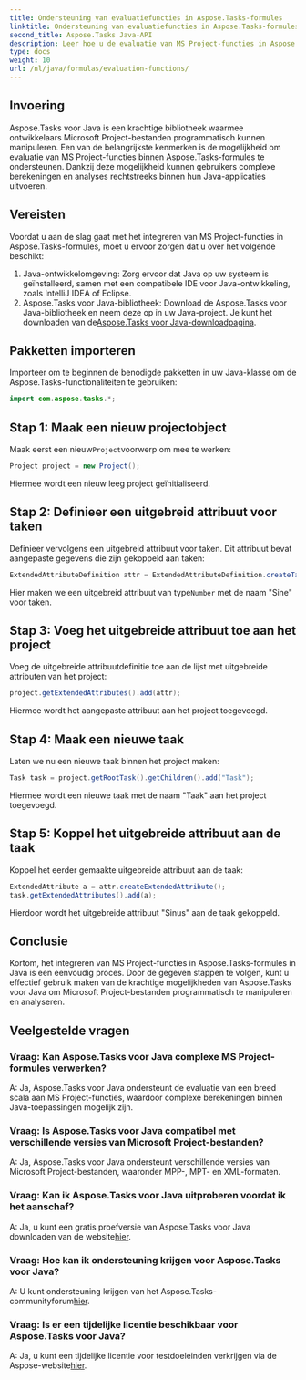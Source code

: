 ```yaml
---
title: Ondersteuning van evaluatiefuncties in Aspose.Tasks-formules
linktitle: Ondersteuning van evaluatiefuncties in Aspose.Tasks-formules
second_title: Aspose.Tasks Java-API
description: Leer hoe u de evaluatie van MS Project-functies in Aspose.Tasks-formules kunt ondersteunen met behulp van Java. Verhoog uw productiviteit met Aspose.Tasks.
type: docs
weight: 10
url: /nl/java/formulas/evaluation-functions/
---
```


## Invoering
Aspose.Tasks voor Java is een krachtige bibliotheek waarmee ontwikkelaars Microsoft Project-bestanden programmatisch kunnen manipuleren. Een van de belangrijkste kenmerken is de mogelijkheid om evaluatie van MS Project-functies binnen Aspose.Tasks-formules te ondersteunen. Dankzij deze mogelijkheid kunnen gebruikers complexe berekeningen en analyses rechtstreeks binnen hun Java-applicaties uitvoeren.
## Vereisten
Voordat u aan de slag gaat met het integreren van MS Project-functies in Aspose.Tasks-formules, moet u ervoor zorgen dat u over het volgende beschikt:
1. Java-ontwikkelomgeving: Zorg ervoor dat Java op uw systeem is geïnstalleerd, samen met een compatibele IDE voor Java-ontwikkeling, zoals IntelliJ IDEA of Eclipse.
2.  Aspose.Tasks voor Java-bibliotheek: Download de Aspose.Tasks voor Java-bibliotheek en neem deze op in uw Java-project. Je kunt het downloaden van de[Aspose.Tasks voor Java-downloadpagina](https://releases.aspose.com/tasks/java/).
## Pakketten importeren
Importeer om te beginnen de benodigde pakketten in uw Java-klasse om de Aspose.Tasks-functionaliteiten te gebruiken:
```java
import com.aspose.tasks.*;
```

## Stap 1: Maak een nieuw projectobject
 Maak eerst een nieuw`Project`voorwerp om mee te werken:
```java
Project project = new Project();
```
Hiermee wordt een nieuw leeg project geïnitialiseerd.
## Stap 2: Definieer een uitgebreid attribuut voor taken
Definieer vervolgens een uitgebreid attribuut voor taken. Dit attribuut bevat aangepaste gegevens die zijn gekoppeld aan taken:
```java
ExtendedAttributeDefinition attr = ExtendedAttributeDefinition.createTaskDefinition(CustomFieldType.Number, ExtendedAttributeTask.Number1, "Sine");
```
 Hier maken we een uitgebreid attribuut van type`Number` met de naam "Sine" voor taken.
## Stap 3: Voeg het uitgebreide attribuut toe aan het project
Voeg de uitgebreide attribuutdefinitie toe aan de lijst met uitgebreide attributen van het project:
```java
project.getExtendedAttributes().add(attr);
```
Hiermee wordt het aangepaste attribuut aan het project toegevoegd.
## Stap 4: Maak een nieuwe taak
Laten we nu een nieuwe taak binnen het project maken:
```java
Task task = project.getRootTask().getChildren().add("Task");
```
Hiermee wordt een nieuwe taak met de naam "Taak" aan het project toegevoegd.
## Stap 5: Koppel het uitgebreide attribuut aan de taak
Koppel het eerder gemaakte uitgebreide attribuut aan de taak:
```java
ExtendedAttribute a = attr.createExtendedAttribute();
task.getExtendedAttributes().add(a);
```
Hierdoor wordt het uitgebreide attribuut "Sinus" aan de taak gekoppeld.

## Conclusie
Kortom, het integreren van MS Project-functies in Aspose.Tasks-formules in Java is een eenvoudig proces. Door de gegeven stappen te volgen, kunt u effectief gebruik maken van de krachtige mogelijkheden van Aspose.Tasks voor Java om Microsoft Project-bestanden programmatisch te manipuleren en analyseren.
## Veelgestelde vragen
### Vraag: Kan Aspose.Tasks voor Java complexe MS Project-formules verwerken?
A: Ja, Aspose.Tasks voor Java ondersteunt de evaluatie van een breed scala aan MS Project-functies, waardoor complexe berekeningen binnen Java-toepassingen mogelijk zijn.
### Vraag: Is Aspose.Tasks voor Java compatibel met verschillende versies van Microsoft Project-bestanden?
A: Ja, Aspose.Tasks voor Java ondersteunt verschillende versies van Microsoft Project-bestanden, waaronder MPP-, MPT- en XML-formaten.
### Vraag: Kan ik Aspose.Tasks voor Java uitproberen voordat ik het aanschaf?
 A: Ja, u kunt een gratis proefversie van Aspose.Tasks voor Java downloaden van de website[hier](https://purchase.aspose.com/buy).
### Vraag: Hoe kan ik ondersteuning krijgen voor Aspose.Tasks voor Java?
A: U kunt ondersteuning krijgen van het Aspose.Tasks-communityforum[hier](https://forum.aspose.com/c/tasks/15).
### Vraag: Is er een tijdelijke licentie beschikbaar voor Aspose.Tasks voor Java?
 A: Ja, u kunt een tijdelijke licentie voor testdoeleinden verkrijgen via de Aspose-website[hier](https://purchase.aspose.com/temporary-license/).